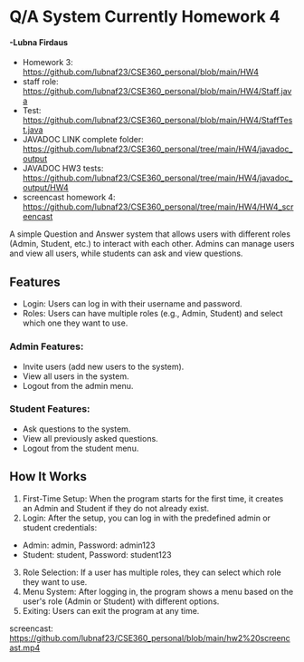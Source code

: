 # Q/A System Currently Homework 4
#### -Lubna Firdaus

- Homework 3: https://github.com/lubnaf23/CSE360_personal/blob/main/HW4
- staff role: https://github.com/lubnaf23/CSE360_personal/blob/main/HW4/Staff.java
- Test: https://github.com/lubnaf23/CSE360_personal/blob/main/HW4/StaffTest.java
- JAVADOC LINK complete folder: https://github.com/lubnaf23/CSE360_personal/tree/main/HW4/javadoc_output
- JAVADOC HW3 tests: https://github.com/lubnaf23/CSE360_personal/tree/main/HW4/javadoc_output/HW4
- screencast homework 4: https://github.com/lubnaf23/CSE360_personal/tree/main/HW4/HW4_screencast



A simple Question and Answer system that allows users with different roles (Admin, Student, etc.) to interact with each other. Admins can manage users and view all users, while students can ask and view questions.

## Features
- Login: Users can log in with their username and password.
- Roles: Users can have multiple roles (e.g., Admin, Student) and select which one they want to use.
### Admin Features:
- Invite users (add new users to the system).
- View all users in the system.
- Logout from the admin menu.
### Student Features:
- Ask questions to the system.
- View all previously asked questions.
- Logout from the student menu.

## How It Works
1. First-Time Setup: When the program starts for the first time, it creates an Admin and Student if they do not already exist.
2. Login: After the setup, you can log in with the predefined admin or student credentials:
  - Admin: admin, Password: admin123
  - Student: student, Password: student123
3. Role Selection: If a user has multiple roles, they can select which role they want to use.
4. Menu System: After logging in, the program shows a menu based on the user's role (Admin or Student) with different options.
5. Exiting: Users can exit the program at any time.

screencast: https://github.com/lubnaf23/CSE360_personal/blob/main/hw2%20screencast.mp4

